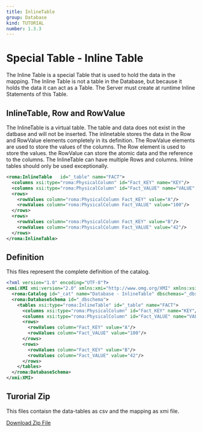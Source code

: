 ```yaml
---
title: InlineTable
group: Database
kind: TUTORIAL
number: 1.3.3
---
```

# Special Table -  Inline Table

The Inline Table is a special Table that is used to hold the data in the mapping. The Inline Table is not a table in the Database, but because it holds the data it can act as a Table. The Server must create at runtime Inline Statements of this Table.


## InlineTable, Row and RowValue

The InlineTable is a virtual table. The table and data does not exist in the datbase and will not be inserted. The inlinetable stores the data in the Row and RowValue elements completely in its definition. The RowValue elements are used to store the values of the columns. The Row element is used to store the values. the RowValue can store the atomic data and the reference to the columns. The InlineTable can have multiple Rows and columns. Inline tables should only be used exceptionally.


```xml
<roma:InlineTable   id="_table" name="FACT">
  <columns xsi:type="roma:PhysicalColumn" id="Fact_KEY" name="KEY"/>
  <columns xsi:type="roma:PhysicalColumn" id="Fact_VALUE" name="VALUE" type="Integer"/>
  <rows>
    <rowValues column="roma:PhysicalColumn Fact_KEY" value="A"/>
    <rowValues column="roma:PhysicalColumn Fact_VALUE" value="100"/>
  </rows>
  <rows>
    <rowValues column="roma:PhysicalColumn Fact_KEY" value="B"/>
    <rowValues column="roma:PhysicalColumn Fact_VALUE" value="42"/>
  </rows>
</roma:InlineTable>

```


## Definition

This files represent the complete definition of the catalog.

```xml
<?xml version="1.0" encoding="UTF-8"?>
<xmi:XMI xmi:version="2.0" xmlns:xmi="http://www.omg.org/XMI" xmlns:xsi="http://www.w3.org/2001/XMLSchema-instance" xmlns:roma="https://www.daanse.org/spec/org.eclipse.daanse.rolap.mapping">
  <roma:Catalog id="_cat" name="Database - InlineTable" dbschemas="_dbschema"/>
  <roma:DatabaseSchema id="_dbschema">
    <tables xsi:type="roma:InlineTable" id="_table" name="FACT">
      <columns xsi:type="roma:PhysicalColumn" id="Fact_KEY" name="KEY"/>
      <columns xsi:type="roma:PhysicalColumn" id="Fact_VALUE" name="VALUE" type="Integer"/>
      <rows>
        <rowValues column="Fact_KEY" value="A"/>
        <rowValues column="Fact_VALUE" value="100"/>
      </rows>
      <rows>
        <rowValues column="Fact_KEY" value="B"/>
        <rowValues column="Fact_VALUE" value="42"/>
      </rows>
    </tables>
  </roma:DatabaseSchema>
</xmi:XMI>

```



## Turorial Zip
This files contaisn the data-tables as csv and the mapping as xmi file.

<a href="./zip/tutorial.database.inlinetable.zip" download>Download Zip File</a>
